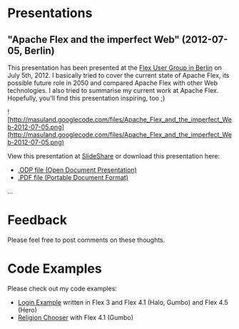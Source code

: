 # Presentations #



## "Apache Flex and the imperfect Web" (2012-07-05, Berlin) ##

This presentation has been presented at the [Flex User Group in Berlin](http://www.flash-kiez.de) on July 5th, 2012. I basically tried to cover the current state of Apache Flex, its possible future role in 2050 and compared Apache Flex with other Web technologies. I also tried to summarise my current work at Apache Flex. Hopefully, you'll find this presentation inspiring, too ;)

![http://masuland.googlecode.com/files/Apache_Flex_and_the_imperfect_Web-2012-07-05.png](http://masuland.googlecode.com/files/Apache_Flex_and_the_imperfect_Web-2012-07-05.png)

View this presentation at [SlideShare](http://www.slideshare.net/masuland/apache-flex-and-the-imperfect-web) or download this presentation here:
  * [.ODP file (Open Document Presentation)](https://dl.dropbox.com/u/352808/presentations/Apache_Flex_and_the_imperfect_Web-2012-07-05.odp)
  * [.PDF file (Portable Document Format)](https://dl.dropbox.com/u/352808/presentations/Apache_Flex_and_the_imperfect_Web-2012-07-05.pdf)

...

# Feedback #

Please feel free to post comments on these thoughts.

# Code Examples #

Please check out my code examples:

  * [Login Example](LoginExample.md) written in Flex 3 and Flex 4.1 (Halo, Gumbo) and Flex 4.5 (Hero)
  * [Religion Chooser](ReligionChooser.md) with Flex 4.1 (Gumbo)